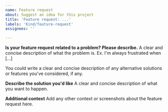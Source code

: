 ```yaml
---
name: Feature request
about: Suggest an idea for this project
title: 'Feature request: ...'
labels: 'Kind/feature-request'
assignees: ''

---
```


**Is your feature request related to a problem? Please describe.**
A clear and concise description of what the problem is. Ex. I'm always frustrated when [...]

You could write a clear and concise description of any alternative solutions or features you've considered, if any.

**Describe the solution you'd like**
A clear and concise description of what you want to happen.

**Additional context**
Add any other context or screenshots about the feature request here.
